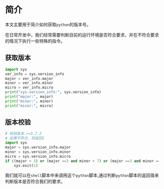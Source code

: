 # 简介

本文主要用于简介如何获取`python`的版本号。

在日常开发中，我们经常需要判断目前的运行环境是否符合要求，并在不符合要求的情况下执行一些特殊的指令。

## 获取版本

```py
import sys
ver_info = sys.version_info
major = ver_info.major
minor = ver_info.minor
micro = ver_info.micro
print("sys.version_info:", sys.version_info)
print("major:", major)
print("minor:", minor)
print("micor:", micro)
```

## 版本校验

```py
# 校验版本 >=3.7.2
# 如果不符合，则返回1
import sys
major = sys.version_info.major
minor = sys.version_info.minor
micro = sys.version_info.micro
if ((major < 3) or (major ==3 and minor < 7) or (major ==3 and minor == 7 and micro < 2)):
    sys.exit(1)
```
我们就可以在`shell`脚本中来调用这个`python`脚本,通过判断`python`脚本的返回值来判断版本是否符合我们的要求。
